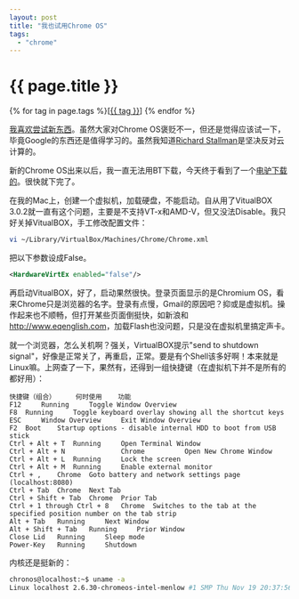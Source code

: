 ```yaml
---
layout: post
title: "我也试用Chrome OS"
tags:
  - "chrome"
---
```


# {{ page.title }}

<div class="tags">
{% for tag in page.tags %}[<a class="tag" href="/tags.html#{{ tag }}">{{ tag }}</a>] {% endfor %}
</div>


[我喜欢尝试新东西](/past/2009/11/25/just-because-you-can-do-something-doesnt-mean-you-should/)。虽然大家对Chrome OS褒贬不一，但还是觉得应该试一下，毕竟Google的东西还是值得学习的。虽然我知道[Richard Stallman](http://stallman.org/)是坚决反对云计算的。

新的Chrome OS出来以后，我一直无法用BT下载，今天终于看到了一个[电驴下载的](http://linux.cn/home/space-2-do-thread-id-1471.html)。很快就下完了。

在我的Mac上，创建一个虚拟机，加载硬盘，不能启动。自从用了VitualBOX 3.0.2就一直有这个问题，主要是不支持VT-x和AMD-V，但又没法Disable。我只好关掉VitualBOX，手工修改配置文件：

```sh
vi ~/Library/VirtualBox/Machines/Chrome/Chrome.xml 
```

把以下参数设成False。

```xml
<HardwareVirtEx enabled="false"/>
```

再启动VitualBOX，好了，启动果然很快。登录页面显示的是Chromium OS，看来Chrome只是浏览器的名字。登录有点慢，Gmail的原因吧？抑或是虚拟机。操作起来也不顺畅，但打开某些页面倒挺快，如新浪和<http://www.eqenglish.com>，加载Flash也没问题，只是没在虚拟机里搞定声卡。

就一个浏览器，怎么关机啊？强关，VirtualBOX提示"send to shutdown signal"，好像是正常关了，再重启，正常。要是有个Shell该多好啊！本来就是Linux嘛。上网查了一下，果然有，还得到一组快捷键（在虚拟机下并不是所有的都好用）：

```
快捷键（组合）  	何时使用  	功能
F12 	Running 	Toggle Window Overview
F8 	Running 	Toggle keyboard overlay showing all the shortcut keys
ESC 	Window Overview 	Exit Window Overview
F2 	Boot 	Startup options - disable internal HDD to boot from USB stick
Ctrl + Alt + T 	Running 	Open Terminal Window
Ctrl + Alt + N            	Chrome        	Open New Chrome Window
Ctrl + Alt + L 	Running 	Lock the screen
Ctrl + Alt + M 	Running 	Enable external monitor
Ctrl + , 	Chrome 	Goto battery and network settings page (localhost:8080)
Ctrl + Tab 	Chrome 	Next Tab
Ctrl + Shift + Tab 	Chrome 	Prior Tab
Ctrl + 1 through Ctrl + 8 	Chrome 	Switches to the tab at the specified position number on the tab strip
Alt + Tab 	Running 	Next Window
Alt + Shift + Tab 	Running 	Prior Window
Close Lid 	Running 	Sleep mode
Power-Key 	Running 	Shutdown
```

内核还是挺新的：

```sh
chronos@localhost:~$ uname -a
Linux localhost 2.6.30-chromeos-intel-menlow #1 SMP Thu Nov 19 20:37:56 UTC 2009 i686 GNU/Linux
```
